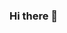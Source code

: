 ### Hi there 👋

<!--
**ognjenrajkovicbgd/ognjenrajkovicbgd** is a ✨ _special_ ✨ repository because its `README.md` (this file) appears on your GitHub profile.

Here are some ideas to get you started:

- 🔭 I’m currently working on school site
- 🌱 I’m currently learning C#
-->
